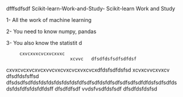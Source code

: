dfffsdfsdf  Scikit-learn-Work-and-Study-
Scikit-learn Work and Study 

1- All the work of machine learning

2- You need to know numpy, pandas
        
3- You also know the statistit                                             d             
                    
       
         cxvcxvxcvcxvcxvxc
                            xcvvc   dfsdfdsfsdfsdfdsf
cxvxcvcxvcxvcxvvcvxcvxcvcxvxcvcxdfdsfsdfdsfsd
xcvxcvvcxvxcv                             dfsdfdsfsffsd
dfsdsdfsdfdsfdsfdsfdsfdsfdsfdfsdfsdfdsfdfsdfsdfsdfsdfdfdsfsdfsdfds
dsfdsfdfsfdsfdfdsff
dfsdfdfsdf
vvdsfvsdfdsfsdf
dfsdfdsfdsfsd

